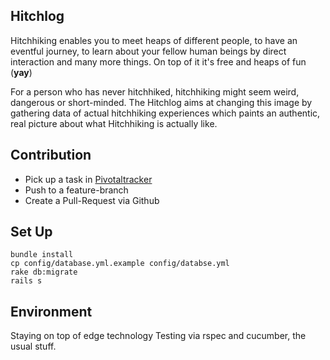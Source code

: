 Hitchlog
--------

Hitchhiking enables you to meet heaps of different
people, to have an eventful journey, to learn about your fellow human beings by
direct interaction and many more things. On top of it it's free and
heaps of fun (**yay**)

For a person who has never hitchhiked, hitchhiking might seem weird,
dangerous or short-minded. The 
Hitchlog aims at changing this image by gathering data of actual hitchhiking
experiences which paints an authentic, real
picture about what Hitchhiking is actually like. 

Contribution
------------

- Pick up a task in [Pivotaltracker](https://www.pivotaltracker.com/projects/307593)
- Push to a feature-branch
- Create a Pull-Request via Github

Set Up
------

    bundle install
    cp config/database.yml.example config/databse.yml
    rake db:migrate
    rails s

Environment
-----------

Staying on top of edge technology
Testing via rspec and cucumber, the usual stuff.


